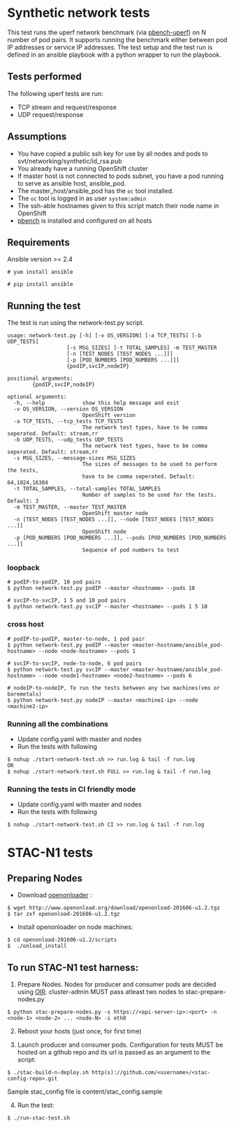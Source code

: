 # Synthetic network tests
This test runs the uperf network benchmark (via [pbench-uperf](https://github.com/distributed-system-analysis/pbench/blob/master/agent/bench-scripts/pbench-uperf)) on N number of pod pairs. It supports running the benchmark either between pod IP addresses or service IP addresses. The test setup and the test run is defined in an ansible playbook with a python wrapper to run the playbook.

## Tests performed
The following uperf tests are run:
- TCP stream and request/response
- UDP request/response

## Assumptions
- You have copied a public ssh key for use by all nodes and pods to svt/networking/synthetic/id_rsa.pub 
- You already have a running OpenShift cluster
- If master host is not connected to pods subnet, you have a pod running to serve as ansible host, ansible_pod.
- The master_host/ansible_pod has the `oc` tool installed.
- The `oc` tool is logged in as user `system:admin`
- The ssh-able hostnames given to this script match their node name in OpenShift
- [pbench](https://github.com/distributed-system-analysis/pbench) is installed and configured on all hosts

## Requirements
Ansible version >= 2.4

```
# yum install ansible

# pip install ansible

```

## Running the test
The test is run using the network-test.py script.

	usage: network-test.py [-h] [-v OS_VERSION] [-a TCP_TESTS] [-b UDP_TESTS]
                       [-s MSG_SIZES] [-t TOTAL_SAMPLES] -m TEST_MASTER
                       [-n [TEST_NODES [TEST_NODES ...]]]
                       [-p [POD_NUMBERS [POD_NUMBERS ...]]]
                       {podIP,svcIP,nodeIP}

	positional arguments:
  			{podIP,svcIP,nodeIP}

	optional arguments:
	  -h, --help            show this help message and exit
	  -v OS_VERSION, --version OS_VERSION
	                        OpenShift version
	  -a TCP_TESTS, --tcp_tests TCP_TESTS
	                        The network test types, have to be comma seperated. Default: stream,rr 
	  -b UDP_TESTS, --udp_tests UDP_TESTS
	                        The network test types, have to be comma seperated. Default: stream,rr
	  -s MSG_SIZES, --message-sizes MSG_SIZES
	                        The sizes of messages to be used to perform the tests,
	                        have to be comma seperated. Default: 64,1024,16384
	  -t TOTAL_SAMPLES, --total-samples TOTAL_SAMPLES
	                        Number of samples to be used for the tests. Default: 3
	  -m TEST_MASTER, --master TEST_MASTER
	                        OpenShift master node
	  -n [TEST_NODES [TEST_NODES ...]], --node [TEST_NODES [TEST_NODES ...]]
	                        OpenShift node
	  -p [POD_NUMBERS [POD_NUMBERS ...]], --pods [POD_NUMBERS [POD_NUMBERS ...]]
	                        Sequence of pod numbers to test

### loopback

```
# podIP-to-podIP, 10 pod pairs
$ python network-test.py podIP --master <hostname> --pods 10

# svcIP-to-svcIP, 1 5 and 10 pod pairs
$ python network-test.py svcIP --master <hostname> --pods 1 5 10
```

### cross host

```
# podIP-to-podIP, master-to-node, 1 pod pair
$ python network-test.py podIP --master <master-hostname/ansible_pod-hostname> --node <node-hostname> --pods 1

# svcIP-to-svcIP, node-to-node, 6 pod pairs
$ python network-test.py svcIP --master <master-hostname/ansible_pod-hostname> --node <node1-hostname> <node2-hostname> --pods 6

# nodeIP-to-nodeIP, To run the tests between any two machines(vms or baremetals) 
$ python network-test.py nodeIP --master <machine1-ip> --node <machine2-ip>
```

### Running all the combinations
- Update config.yaml with master and nodes
- Run the tests with following 
```
$ nohup ./start-network-test.sh >> run.log & tail -f run.log
OR
$ nohup ./start-network-test.sh FULL >> run.log & tail -f run.log
```

### Running the tests in CI friendly mode
- Update config.yaml with master and nodes
- Run the tests with following 
```
$ nohup ./start-network-test.sh CI >> run.log & tail -f run.log

```

# STAC-N1 tests

## Preparing Nodes
- Download [openonloader](http://www.openonload.org/) :
```
$ wget http://www.openonload.org/download/openonload-201606-u1.2.tgz
$ tar zxf openonload-201606-u1.2.tgz
```
- Install openonloader on node machines:
```
$ cd openonload-201606-u1.2/scripts
$  ./onload_install
```

## To run STAC-N1 test harness:
1. Prepare Nodes. Nodes for producer and consumer pods are decided using [OIR](https://kubernetes.io/docs/concepts/configuration/manage-compute-resources-container/#opaque-integer-resources-alpha-feature). cluster-admin MUST pass atleast two nodes to stac-prepare-nodes.py
```
$ python stac-prepare-nodes.py -s https://<api-server-ip>:<port> -n <node-1> <node-2> ... <node-N> -i eth0
```

2. Reboot your hosts (just once, for first time)

3. Launch producer and consumer pods. Configuration for tests MUST be hosted on a github repo and its url is passed as an argument to the script:
```
$ ./stac-build-n-deploy.sh http(s)://github.com/<username>/<stac-config-repo>.git
```
Sample stac_config file is content/stac_config.sample

4. Run the test:
```
$ ./run-stac-test.sh 
